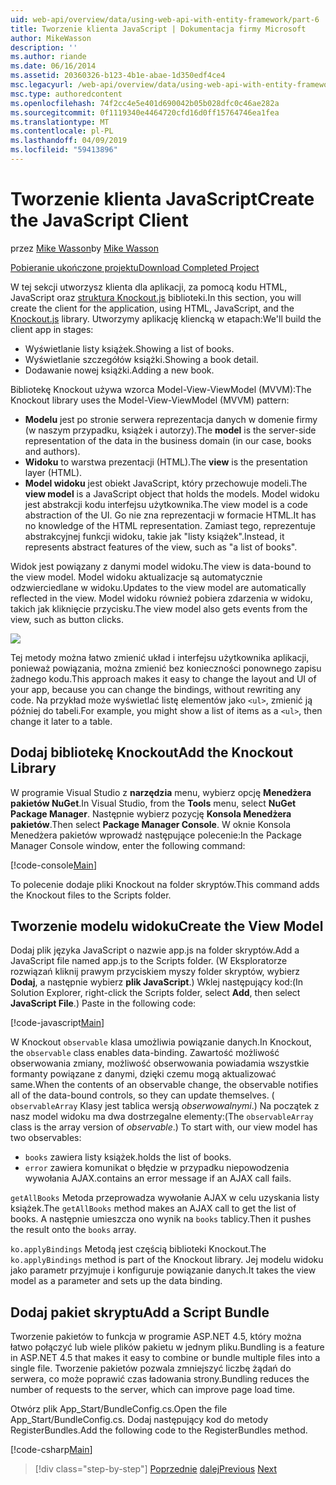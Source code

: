 ```yaml
---
uid: web-api/overview/data/using-web-api-with-entity-framework/part-6
title: Tworzenie klienta JavaScript | Dokumentacja firmy Microsoft
author: MikeWasson
description: ''
ms.author: riande
ms.date: 06/16/2014
ms.assetid: 20360326-b123-4b1e-abae-1d350edf4ce4
msc.legacyurl: /web-api/overview/data/using-web-api-with-entity-framework/part-6
msc.type: authoredcontent
ms.openlocfilehash: 74f2cc4e5e401d690042b05b028dfc0c46ae282a
ms.sourcegitcommit: 0f1119340e4464720cfd16d0ff15764746ea1fea
ms.translationtype: MT
ms.contentlocale: pl-PL
ms.lasthandoff: 04/09/2019
ms.locfileid: "59413896"
---
```

# <a name="create-the-javascript-client"></a><span data-ttu-id="0ae9d-102">Tworzenie klienta JavaScript</span><span class="sxs-lookup"><span data-stu-id="0ae9d-102">Create the JavaScript Client</span></span>

<span data-ttu-id="0ae9d-103">przez [Mike Wasson](https://github.com/MikeWasson)</span><span class="sxs-lookup"><span data-stu-id="0ae9d-103">by [Mike Wasson](https://github.com/MikeWasson)</span></span>

[<span data-ttu-id="0ae9d-104">Pobieranie ukończone projektu</span><span class="sxs-lookup"><span data-stu-id="0ae9d-104">Download Completed Project</span></span>](https://github.com/MikeWasson/BookService)

<span data-ttu-id="0ae9d-105">W tej sekcji utworzysz klienta dla aplikacji, za pomocą kodu HTML, JavaScript oraz [struktura Knockout.js](http://knockoutjs.com/) biblioteki.</span><span class="sxs-lookup"><span data-stu-id="0ae9d-105">In this section, you will create the client for the application, using HTML, JavaScript, and the [Knockout.js](http://knockoutjs.com/) library.</span></span> <span data-ttu-id="0ae9d-106">Utworzymy aplikację kliencką w etapach:</span><span class="sxs-lookup"><span data-stu-id="0ae9d-106">We'll build the client app in stages:</span></span>

- <span data-ttu-id="0ae9d-107">Wyświetlanie listy książek.</span><span class="sxs-lookup"><span data-stu-id="0ae9d-107">Showing a list of books.</span></span>
- <span data-ttu-id="0ae9d-108">Wyświetlanie szczegółów książki.</span><span class="sxs-lookup"><span data-stu-id="0ae9d-108">Showing a book detail.</span></span>
- <span data-ttu-id="0ae9d-109">Dodawanie nowej książki.</span><span class="sxs-lookup"><span data-stu-id="0ae9d-109">Adding a new book.</span></span>

<span data-ttu-id="0ae9d-110">Bibliotekę Knockout używa wzorca Model-View-ViewModel (MVVM):</span><span class="sxs-lookup"><span data-stu-id="0ae9d-110">The Knockout library uses the Model-View-ViewModel (MVVM) pattern:</span></span>

- <span data-ttu-id="0ae9d-111">**Modelu** jest po stronie serwera reprezentacja danych w domenie firmy (w naszym przypadku, książek i autorzy).</span><span class="sxs-lookup"><span data-stu-id="0ae9d-111">The **model** is the server-side representation of the data in the business domain (in our case, books and authors).</span></span>
- <span data-ttu-id="0ae9d-112">**Widoku** to warstwa prezentacji (HTML).</span><span class="sxs-lookup"><span data-stu-id="0ae9d-112">The **view** is the presentation layer (HTML).</span></span>
- <span data-ttu-id="0ae9d-113">**Model widoku** jest obiekt JavaScript, który przechowuje modeli.</span><span class="sxs-lookup"><span data-stu-id="0ae9d-113">The **view model** is a JavaScript object that holds the models.</span></span> <span data-ttu-id="0ae9d-114">Model widoku jest abstrakcji kodu interfejsu użytkownika.</span><span class="sxs-lookup"><span data-stu-id="0ae9d-114">The view model is a code abstraction of the UI.</span></span> <span data-ttu-id="0ae9d-115">Go nie zna reprezentacji w formacie HTML.</span><span class="sxs-lookup"><span data-stu-id="0ae9d-115">It has no knowledge of the HTML representation.</span></span> <span data-ttu-id="0ae9d-116">Zamiast tego, reprezentuje abstrakcyjnej funkcji widoku, takie jak &quot;listy książek&quot;.</span><span class="sxs-lookup"><span data-stu-id="0ae9d-116">Instead, it represents abstract features of the view, such as &quot;a list of books&quot;.</span></span>

<span data-ttu-id="0ae9d-117">Widok jest powiązany z danymi model widoku.</span><span class="sxs-lookup"><span data-stu-id="0ae9d-117">The view is data-bound to the view model.</span></span> <span data-ttu-id="0ae9d-118">Model widoku aktualizacje są automatycznie odzwierciedlane w widoku.</span><span class="sxs-lookup"><span data-stu-id="0ae9d-118">Updates to the view model are automatically reflected in the view.</span></span> <span data-ttu-id="0ae9d-119">Model widoku również pobiera zdarzenia w widoku, takich jak kliknięcie przycisku.</span><span class="sxs-lookup"><span data-stu-id="0ae9d-119">The view model also gets events from the view, such as button clicks.</span></span>

![](part-6/_static/image1.png)

<span data-ttu-id="0ae9d-120">Tej metody można łatwo zmienić układ i interfejsu użytkownika aplikacji, ponieważ powiązania, można zmienić bez konieczności ponownego zapisu żadnego kodu.</span><span class="sxs-lookup"><span data-stu-id="0ae9d-120">This approach makes it easy to change the layout and UI of your app, because you can change the bindings, without rewriting any code.</span></span> <span data-ttu-id="0ae9d-121">Na przykład może wyświetlać listę elementów jako `<ul>`, zmienić ją później do tabeli.</span><span class="sxs-lookup"><span data-stu-id="0ae9d-121">For example, you might show a list of items as a `<ul>`, then change it later to a table.</span></span>

## <a name="add-the-knockout-library"></a><span data-ttu-id="0ae9d-122">Dodaj bibliotekę Knockout</span><span class="sxs-lookup"><span data-stu-id="0ae9d-122">Add the Knockout Library</span></span>

<span data-ttu-id="0ae9d-123">W programie Visual Studio z **narzędzia** menu, wybierz opcję **Menedżera pakietów NuGet**.</span><span class="sxs-lookup"><span data-stu-id="0ae9d-123">In Visual Studio, from the **Tools** menu, select **NuGet Package Manager**.</span></span> <span data-ttu-id="0ae9d-124">Następnie wybierz pozycję **Konsola Menedżera pakietów**.</span><span class="sxs-lookup"><span data-stu-id="0ae9d-124">Then select **Package Manager Console**.</span></span> <span data-ttu-id="0ae9d-125">W oknie Konsola Menedżera pakietów wprowadź następujące polecenie:</span><span class="sxs-lookup"><span data-stu-id="0ae9d-125">In the Package Manager Console window, enter the following command:</span></span>

[!code-console[Main](part-6/samples/sample1.cmd)]

<span data-ttu-id="0ae9d-126">To polecenie dodaje pliki Knockout na folder skryptów.</span><span class="sxs-lookup"><span data-stu-id="0ae9d-126">This command adds the Knockout files to the Scripts folder.</span></span>

## <a name="create-the-view-model"></a><span data-ttu-id="0ae9d-127">Tworzenie modelu widoku</span><span class="sxs-lookup"><span data-stu-id="0ae9d-127">Create the View Model</span></span>

<span data-ttu-id="0ae9d-128">Dodaj plik języka JavaScript o nazwie app.js na folder skryptów.</span><span class="sxs-lookup"><span data-stu-id="0ae9d-128">Add a JavaScript file named app.js to the Scripts folder.</span></span> <span data-ttu-id="0ae9d-129">(W Eksploratorze rozwiązań kliknij prawym przyciskiem myszy folder skryptów, wybierz **Dodaj**, a następnie wybierz **plik JavaScript**.) Wklej następujący kod:</span><span class="sxs-lookup"><span data-stu-id="0ae9d-129">(In Solution Explorer, right-click the Scripts folder, select **Add**, then select **JavaScript File**.) Paste in the following code:</span></span>

[!code-javascript[Main](part-6/samples/sample2.js)]

<span data-ttu-id="0ae9d-130">W Knockout `observable` klasa umożliwia powiązanie danych.</span><span class="sxs-lookup"><span data-stu-id="0ae9d-130">In Knockout, the `observable` class enables data-binding.</span></span> <span data-ttu-id="0ae9d-131">Zawartość możliwość obserwowania zmiany, możliwość obserwowania powiadamia wszystkie formanty powiązane z danymi, dzięki czemu mogą aktualizować same.</span><span class="sxs-lookup"><span data-stu-id="0ae9d-131">When the contents of an observable change, the observable notifies all of the data-bound controls, so they can update themselves.</span></span> <span data-ttu-id="0ae9d-132">( `observableArray` Klasy jest tablica wersją *obserwowalnymi*.) Na początek z nasz model widoku ma dwa dostrzegalne elementy:</span><span class="sxs-lookup"><span data-stu-id="0ae9d-132">(The `observableArray` class is the array version of *observable*.) To start with, our view model has two observables:</span></span>

- `books` <span data-ttu-id="0ae9d-133">zawiera listy książek.</span><span class="sxs-lookup"><span data-stu-id="0ae9d-133">holds the list of books.</span></span>
- `error` <span data-ttu-id="0ae9d-134">zawiera komunikat o błędzie w przypadku niepowodzenia wywołania AJAX.</span><span class="sxs-lookup"><span data-stu-id="0ae9d-134">contains an error message if an AJAX call fails.</span></span>

<span data-ttu-id="0ae9d-135">`getAllBooks` Metoda przeprowadza wywołanie AJAX w celu uzyskania listy książek.</span><span class="sxs-lookup"><span data-stu-id="0ae9d-135">The `getAllBooks` method makes an AJAX call to get the list of books.</span></span> <span data-ttu-id="0ae9d-136">A następnie umieszcza ono wynik na `books` tablicy.</span><span class="sxs-lookup"><span data-stu-id="0ae9d-136">Then it pushes the result onto the `books` array.</span></span>

<span data-ttu-id="0ae9d-137">`ko.applyBindings` Metodą jest częścią biblioteki Knockout.</span><span class="sxs-lookup"><span data-stu-id="0ae9d-137">The `ko.applyBindings` method is part of the Knockout library.</span></span> <span data-ttu-id="0ae9d-138">Jej modelu widoku jako parametr przyjmuje i konfiguruje powiązanie danych.</span><span class="sxs-lookup"><span data-stu-id="0ae9d-138">It takes the view model as a parameter and sets up the data binding.</span></span>

## <a name="add-a-script-bundle"></a><span data-ttu-id="0ae9d-139">Dodaj pakiet skryptu</span><span class="sxs-lookup"><span data-stu-id="0ae9d-139">Add a Script Bundle</span></span>

<span data-ttu-id="0ae9d-140">Tworzenie pakietów to funkcja w programie ASP.NET 4.5, który można łatwo połączyć lub wiele plików pakietu w jednym pliku.</span><span class="sxs-lookup"><span data-stu-id="0ae9d-140">Bundling is a feature in ASP.NET 4.5 that makes it easy to combine or bundle multiple files into a single file.</span></span> <span data-ttu-id="0ae9d-141">Tworzenie pakietów pozwala zmniejszyć liczbę żądań do serwera, co może poprawić czas ładowania strony.</span><span class="sxs-lookup"><span data-stu-id="0ae9d-141">Bundling reduces the number of requests to the server, which can improve page load time.</span></span>

<span data-ttu-id="0ae9d-142">Otwórz plik App\_Start/BundleConfig.cs.</span><span class="sxs-lookup"><span data-stu-id="0ae9d-142">Open the file App\_Start/BundleConfig.cs.</span></span> <span data-ttu-id="0ae9d-143">Dodaj następujący kod do metody RegisterBundles.</span><span class="sxs-lookup"><span data-stu-id="0ae9d-143">Add the following code to the RegisterBundles method.</span></span>

[!code-csharp[Main](part-6/samples/sample3.cs)]

> [!div class="step-by-step"]
> <span data-ttu-id="0ae9d-144">[Poprzednie](part-5.md)
> [dalej](part-7.md)</span><span class="sxs-lookup"><span data-stu-id="0ae9d-144">[Previous](part-5.md)
[Next](part-7.md)</span></span>
